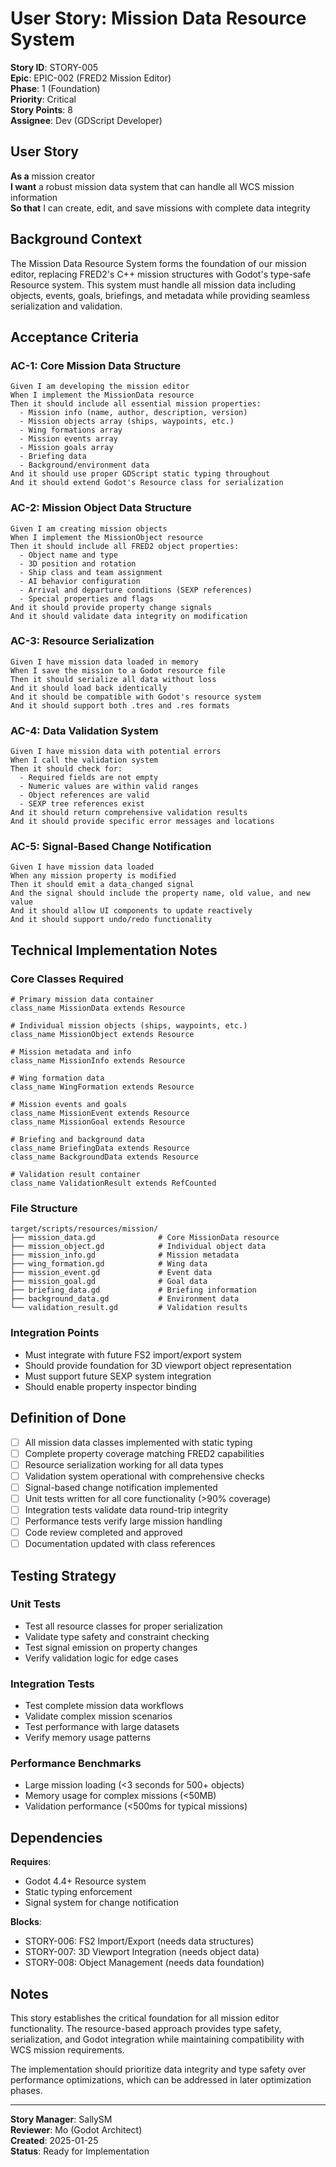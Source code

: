 # User Story: Mission Data Resource System

**Story ID**: STORY-005  
**Epic**: EPIC-002 (FRED2 Mission Editor)  
**Phase**: 1 (Foundation)  
**Priority**: Critical  
**Story Points**: 8  
**Assignee**: Dev (GDScript Developer)

## User Story

**As a** mission creator  
**I want** a robust mission data system that can handle all WCS mission information  
**So that** I can create, edit, and save missions with complete data integrity

## Background Context

The Mission Data Resource System forms the foundation of our mission editor, replacing FRED2's C++ mission structures with Godot's type-safe Resource system. This system must handle all mission data including objects, events, goals, briefings, and metadata while providing seamless serialization and validation.

## Acceptance Criteria

### AC-1: Core Mission Data Structure
```gherkin
Given I am developing the mission editor
When I implement the MissionData resource
Then it should include all essential mission properties:
  - Mission info (name, author, description, version)
  - Mission objects array (ships, waypoints, etc.)
  - Wing formations array
  - Mission events array
  - Mission goals array  
  - Briefing data
  - Background/environment data
And it should use proper GDScript static typing throughout
And it should extend Godot's Resource class for serialization
```

### AC-2: Mission Object Data Structure
```gherkin
Given I am creating mission objects
When I implement the MissionObject resource
Then it should include all FRED2 object properties:
  - Object name and type
  - 3D position and rotation
  - Ship class and team assignment
  - AI behavior configuration
  - Arrival and departure conditions (SEXP references)
  - Special properties and flags
And it should provide property change signals
And it should validate data integrity on modification
```

### AC-3: Resource Serialization
```gherkin
Given I have mission data loaded in memory
When I save the mission to a Godot resource file
Then it should serialize all data without loss
And it should load back identically
And it should be compatible with Godot's resource system
And it should support both .tres and .res formats
```

### AC-4: Data Validation System
```gherkin
Given I have mission data with potential errors
When I call the validation system
Then it should check for:
  - Required fields are not empty
  - Numeric values are within valid ranges
  - Object references are valid
  - SEXP tree references exist
And it should return comprehensive validation results
And it should provide specific error messages and locations
```

### AC-5: Signal-Based Change Notification
```gherkin
Given I have mission data loaded
When any mission property is modified
Then it should emit a data_changed signal
And the signal should include the property name, old value, and new value
And it should allow UI components to update reactively
And it should support undo/redo functionality
```

## Technical Implementation Notes

### Core Classes Required
```gdscript
# Primary mission data container
class_name MissionData extends Resource

# Individual mission objects (ships, waypoints, etc.)
class_name MissionObject extends Resource

# Mission metadata and info
class_name MissionInfo extends Resource

# Wing formation data
class_name WingFormation extends Resource

# Mission events and goals
class_name MissionEvent extends Resource
class_name MissionGoal extends Resource

# Briefing and background data
class_name BriefingData extends Resource
class_name BackgroundData extends Resource

# Validation result container
class_name ValidationResult extends RefCounted
```

### File Structure
```
target/scripts/resources/mission/
├── mission_data.gd              # Core MissionData resource
├── mission_object.gd            # Individual object data
├── mission_info.gd              # Mission metadata
├── wing_formation.gd            # Wing data
├── mission_event.gd             # Event data
├── mission_goal.gd              # Goal data
├── briefing_data.gd             # Briefing information
├── background_data.gd           # Environment data
└── validation_result.gd         # Validation results
```

### Integration Points
- Must integrate with future FS2 import/export system
- Should provide foundation for 3D viewport object representation
- Must support future SEXP system integration
- Should enable property inspector binding

## Definition of Done

- [ ] All mission data classes implemented with static typing
- [ ] Complete property coverage matching FRED2 capabilities
- [ ] Resource serialization working for all data types
- [ ] Validation system operational with comprehensive checks
- [ ] Signal-based change notification implemented
- [ ] Unit tests written for all core functionality (>90% coverage)
- [ ] Integration tests validate data round-trip integrity
- [ ] Performance tests verify large mission handling
- [ ] Code review completed and approved
- [ ] Documentation updated with class references

## Testing Strategy

### Unit Tests
- Test all resource classes for proper serialization
- Validate type safety and constraint checking
- Test signal emission on property changes
- Verify validation logic for edge cases

### Integration Tests
- Test complete mission data workflows
- Validate complex mission scenarios
- Test performance with large datasets
- Verify memory usage patterns

### Performance Benchmarks
- Large mission loading (<3 seconds for 500+ objects)
- Memory usage for complex missions (<50MB)
- Validation performance (<500ms for typical missions)

## Dependencies

**Requires**:
- Godot 4.4+ Resource system
- Static typing enforcement
- Signal system for change notification

**Blocks**:
- STORY-006: FS2 Import/Export (needs data structures)
- STORY-007: 3D Viewport Integration (needs object data)
- STORY-008: Object Management (needs data foundation)

## Notes

This story establishes the critical foundation for all mission editor functionality. The resource-based approach provides type safety, serialization, and Godot integration while maintaining compatibility with WCS mission requirements.

The implementation should prioritize data integrity and type safety over performance optimizations, which can be addressed in later optimization phases.

---

**Story Manager**: SallySM  
**Reviewer**: Mo (Godot Architect)  
**Created**: 2025-01-25  
**Status**: Ready for Implementation